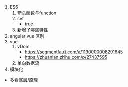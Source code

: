 1. ES6
   1. 箭头函数与function
   2. set
      - true
   3. 新增了哪些特性
2. angular vue 区别
3. vue
   1. vDom
      - https://segmentfault.com/a/1190000008291645
      - https://zhuanlan.zhihu.com/p/27437595
   2. 单向数据流
4. 模块化

+ 多看底层/原理